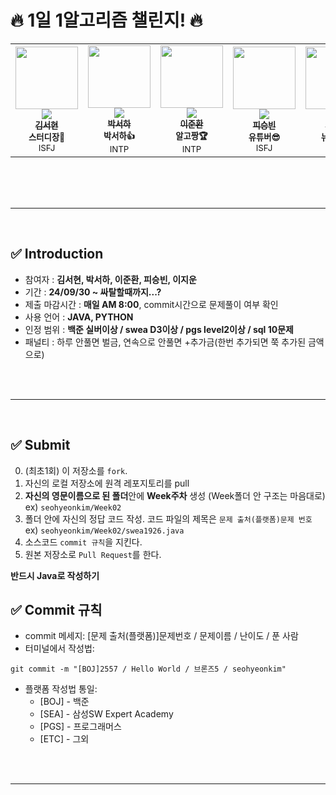 # 🔥 1일 1알고리즘 챌린지! 🔥

<table>
  <tr>
    <td align="center"><a href="https://github.com/seohye-ki"><img src="https://avatars.githubusercontent.com/u/94886139?v=4" width="100px;" alt=""/><br /><img src="http://mazassumnida.wtf/api/mini/generate_badge?boj=seohyeki" widt="100px"><br /><sub><b>김서현</b></sub></a><br /><sub><b>스터디장🐰</b><br>ISFJ</br></sub></td>
    <td align="center"><a href="https://github.com/"><img src="https://avatars.githubusercontent.com/u/83609571?v=4" width="100px;" alt=""/><br /><img src="http://mazassumnida.wtf/api/mini/generate_badge?boj=seungui0325" widt="100px"><br /><sub><b>박서하</b></sub></a><br /><sub><b>박서하👍</b><br>INTP</br></sub></td>      
    <td align="center"><a href="https://github.com/ljh0401"><img src="https://avatars.githubusercontent.com/u/78478247?v=4" width="100px;" alt=""/><br /><img src="http://mazassumnida.wtf/api/mini/generate_badge?boj=ljh0401" widt="100px"><br /><sub><b>이준환</b></sub></a><br /><sub><b>알고짱🏆</b><br>INTP</br></sub></td>      
    <td align="center"><a href="https://github.com/pasongvan"><img src="https://avatars.githubusercontent.com/u/175183776?v=4" width="100px;" alt=""/><br /><img src="http://mazassumnida.wtf/api/mini/generate_badge?boj=piisbin" widt="100px"><br /><sub><b>피승빈</b></sub></a><br /><sub><b>유튜버😎</b><br>ISFJ</br></sub></td> 
    <td align="center"><a href="https://github.com/isemae"><img src="https://avatars.githubusercontent.com/u/55517023?v=4" width="100px;" alt=""/><br /><img src="http://mazassumnida.wtf/api/mini/generate_badge?boj=deleted_13" widt="100px"><br /><sub><b>이지운</b></sub></a><br /><sub><b>뉴멤버😜</b><br>????</br></sub></td>    
  </tr>
</table><br/>

<br/>
<br/>

---

<br/>

## ✅ Introduction

- 참여자 : **김서현, 박서하, 이준환, 피승빈, 이지운**
- 기간 : **24/09/30 ~ 싸탈할때까지...?**
- 제출 마감시간 : **매일 AM 8:00**, commit시간으로 문제풀이 여부 확인
- 사용 언어 : **JAVA, PYTHON**
- 인정 범위 : **백준 실버이상 / swea D3이상 / pgs level2이상 / sql 10문제**
- 패널티 : 하루 안풀면 벌금, 연속으로 안풀면 +추가금(한번 추가되면 쭉 추가된 금액으로)


<br/>
<br/>

---

<br/>

## ✅ Submit

0. (최초1회) 이 저장소를 `fork`.
1. 자신의 로컬 저장소에 원격 레포지토리를 pull
2. **자신의 영문이름으로 된 폴더**안에 **Week주차** 생성 (Week폴더 안 구조는 마음대로)</br>
    ex) `seohyeonkim/Week02`
3. 폴더 안에 자신의 정답 코드 작성.
   코드 파일의 제목은 `문제 출처(플랫폼)문제 번호`</br>
   ex) `seohyeonkim/Week02/swea1926.java`
4. 소스코드 `commit 규칙`을 지킨다.
5. 원본 저장소로 `Pull Request`를 한다.

**반드시 Java로 작성하기**

## ✅ Commit 규칙
- commit 메세지: [문제 출처(플랫폼)]문제번호 / 문제이름 / 난이도 / 푼 사람
- 터미널에서 작성법: 
```
git commit -m "[BOJ]2557 / Hello World / 브론즈5 / seohyeonkim"
```
- 플랫폼 작성법 통일: 
  * [BOJ] - 백준 
  * [SEA] - 삼성SW Expert Academy
  * [PGS] - 프로그래머스
  * [ETC] - 그외

<br/>
<br/>

---

<br/>
